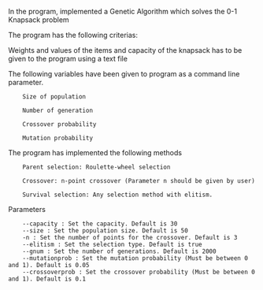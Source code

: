 In the program, implemented a Genetic Algorithm which solves the 0-1 Knapsack problem

The program has the following criterias:

Weights and values of the items and capacity of the knapsack has to be given to
the program using a text file

The following variables have been given to program as a command line parameter.
		
		Size of population
		
		Number of generation
		
		Crossover probability
		
		Mutation probability

The program has implemented the following methods

		Parent selection: Roulette-wheel selection
		
		Crossover: n-point crossover (Parameter n should be given by user)
		
		Survival selection: Any selection method with elitism.

Parameters

		--capacity : Set the capacity. Default is 30
		--size : Set the population size. Default is 50
		-n : Set the number of points for the crossover. Default is 3
		--elitism : Set the selection type. Default is true
		--gnum : Set the number of generations. Default is 2000
		--mutationprob : Set the mutation probability (Must be between 0 and 1). Default is 0.05
		--crossoverprob : Set the crossover probability (Must be between 0 and 1). Default is 0.1
